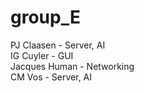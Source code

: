 # group_E
PJ Claasen - Server, AI <br />
IG Cuyler - GUI <br />
Jacques Human - Networking <br />
CM Vos - Server, AI